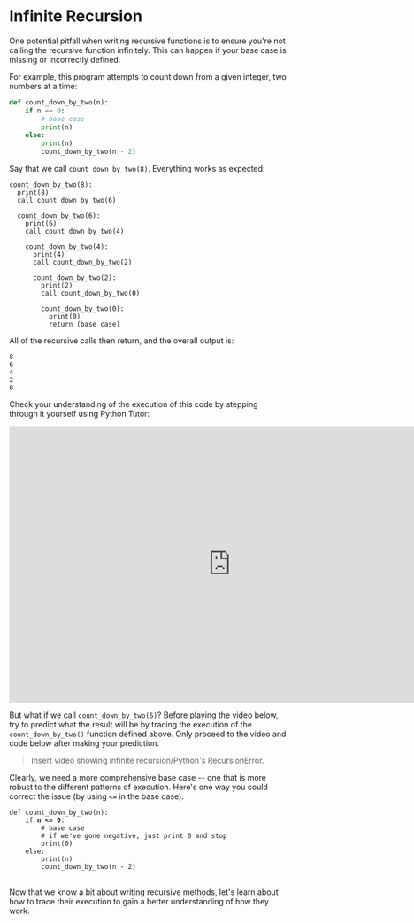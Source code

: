 # Infinite Recursion

One potential pitfall when writing recursive functions is to ensure you're not calling the recursive function infinitely. This can happen if your base case is missing or incorrectly defined.

For example, this program attempts to count down from a given integer, two numbers at a time:

```python
def count_down_by_two(n):
    if n == 0:
        # base case
        print(n)
    else:
        print(n)
        count_down_by_two(n - 2)
```

Say that we call `count_down_by_two(8)`. Everything works as expected:

```
count_down_by_two(8):
  print(8)
  call count_down_by_two(6)

  count_down_by_two(6):
    print(6)
    call count_down_by_two(4)

    count_down_by_two(4):
      print(4)
      call count_down_by_two(2)

      count_down_by_two(2):
        print(2)
        call count_down_by_two(0)

        count_down_by_two(0):
          print(0)
          return (base case)
```

All of the recursive calls then return, and the overall output is:

```
8
6
4
2
0
```

Check your understanding of the execution of this code by stepping through it yourself using Python Tutor:

<iframe width="800" height="500" frameborder="0" src="https://pythontutor.com/iframe-embed.html#code=def%20count_down_by_two%28n%29%3A%0A%20%20%20%20if%20n%20%3D%3D%200%3A%0A%20%20%20%20%20%20%20%20%23%20base%20case%0A%20%20%20%20%20%20%20%20print%28n%29%0A%20%20%20%20else%3A%0A%20%20%20%20%20%20%20%20print%28n%29%0A%20%20%20%20%20%20%20%20count_down_by_two%28n%20-%202%29%0A%20%20%20%20%20%20%20%20%0Acount_down_by_two%288%29&codeDivHeight=400&codeDivWidth=350&cumulative=false&curInstr=0&heapPrimitives=nevernest&origin=opt-frontend.js&py=3&rawInputLstJSON=%5B%5D&textReferences=false"> </iframe>

But what if we call `count_down_by_two(5)`? Before playing the video below, try to predict what the result will be by tracing the execution of the `count_down_by_two()` function defined above. Only proceed to the video and code below after making your prediction.

> Insert video showing infinite recursion/Python's RecursionError.

Clearly, we need a more comprehensive base case -- one that is more robust to the different patterns of execution. Here's one way you could correct the issue (by using `<=` in the base case):

<pre><code class="language-python">def count_down_by_two(n):
    if <b>n <= 0</b>:
        # base case
        # if we've gone negative, just print 0 and stop
        print(0)
    else:
        print(n)
        count_down_by_two(n - 2)
</code>
</pre>

Now that we know a bit about writing recursive methods, let's learn about how to trace their execution to gain a better understanding of how they work.
